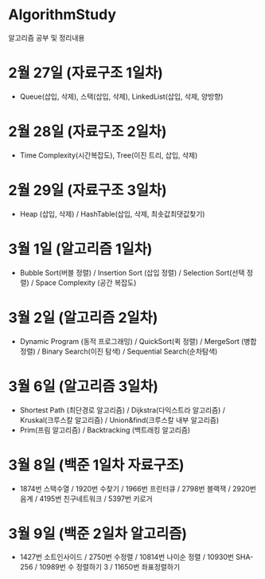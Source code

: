 # AlgorithmStudy
알고리즘 공부 및 정리내용

# 2월 27일 (자료구조 1일차)
- Queue(삽입, 삭제), 스택(삽입, 삭제), LinkedList(삽입, 삭제, 양방향)

# 2월 28일 (자료구조 2일차)
- Time Complexity(시간복잡도), Tree(이진 트리, 삽입, 삭제)

# 2월 29일 (자료구조 3일차)
- Heap (삽입, 삭제) / HashTable(삽입, 삭제, 최솟값최댓값찾기)

# 3월 1일 (알고리즘 1일차)
- Bubble Sort(버블 정렬) / Insertion Sort (삽입 정렬) / Selection Sort(선택 정렬) / Space Complexity (공간 복잡도) 

# 3월 2일 (알고리즘 2일차)
- Dynamic Program (동적 프로그래밍) / QuickSort(퀵 정렬) / MergeSort (병합 정렬) / Binary Search(이진 탐색) / Sequential Search(순차탐색)

# 3월 6일 (알고리즘 3일차)
- Shortest Path (최단경로 알고리즘) / Dijkstra(다익스트라 알고리즘) / Kruskal(크루스칼 알고리즘) / Union&find(크루스칼 내부 알고리즘) 
- Prim(프림 알고리즘) / Backtracking (백트래킹 알고리즘)

# 3월 8일 (백준 1일차 자료구조)
- 1874번 스택수열 / 1920번 수찾기 / 1966번 프린터큐 / 2798번 블랙잭 / 2920번 음계 / 4195번 친구네트워크 / 5397번 키로거

# 3월 9일 (백준 2일차 알고리즘)
- 1427번 소트인사이드 / 2750번 수정렬 / 10814번 나이순 정렬 / 10930번 SHA-256 / 10989번 수 정렬하기 3 / 11650번 좌표정렬하기 
